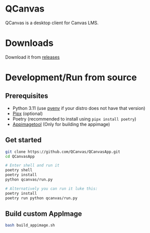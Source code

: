 # QCanvas

QCanvas is a desktop client for Canvas LMS.

# Downloads

Download it from [releases](https://github.com/QCanvas/QCanvasApp/releases)

# Development/Run from source

## Prerequisites

- Python 3.11 (use [pyenv](https://github.com/pyenv/pyenv) if your distro does not have that version)
- [Pipx](https://pipx.pypa.io/stable/) (optional)
- Poetry (recommended to install using `pipx install poetry`)
- [Appimagetool](https://github.com/AppImage/appimagetool) (Only for building the appimage)

## Get started

```bash
git clone https://github.com/QCanvas/QCanvasApp.git
cd QCanvasApp

# Enter shell and run it
poetry shell
poetry install
python qcanvas/run.py

# Alternatively you can run it luke this:
poetry install
poetry run python qcanvas/run.py
```

## Build custom AppImage

```bash
bash build_appimage.sh
```